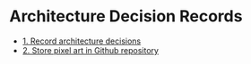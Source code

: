 # Architecture Decision Records

- [1. Record architecture decisions](0001-record-architecture-decisions.md)
- [2. Store pixel art in Github repository](0002-store-pixel-art-in-github-repository.md)
